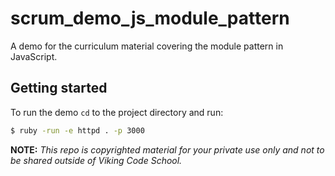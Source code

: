 scrum_demo_js_module_pattern
============================

A demo for the curriculum material covering the module pattern in JavaScript.


## Getting started

To run the demo `cd` to the project directory and run:

```bash
$ ruby -run -e httpd . -p 3000
```




**NOTE:** *This repo is copyrighted material for your private use only and not to be shared outside of Viking Code School.*







